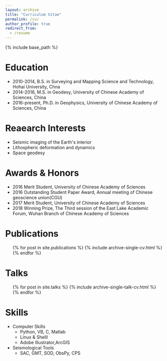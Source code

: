 ```yaml
---
layout: archive
title: "Curriculum Vitae"
permalink: /cv/
author_profile: true
redirect_from:
  - /resume
---
```


{% include base_path %}

Education
======
* 2010-2014, B.S. in Surveying and Mapping Science and Technology, Hohai University, Chna
* 2014-2016, M.S. in Geodesy, University of Chinese Academy of Sciences, China
* 2016-present, Ph.D. in Geophysics, University of Chinese Academy of Sciences, China

Reaearch Interests
=====
* Seismic imaging of the Earth's interior
* Lithospheric deformation and dynamics
* Space geodesy

Awards & Honors 
======
* 2016  Merit Student, University of Chinese Academy of Sciences
* 2016  Outstanding Student Paper Award, Annual meeting of Chinese geoscience union(CGU)
* 2017  Merit Student, University of Chinese Academy of Sciences
* 2018  Winning Prize, The Third session of the East Lake Academic Forum, Wuhan Branch of Chinese Academy of Sciences

Publications
======
  <ul>{% for post in site.publications %}
    {% include archive-single-cv.html %}
  {% endfor %}</ul>
  
Talks
======
  <ul>{% for post in site.talks %}
    {% include archive-single-talk-cv.html %}
  {% endfor %}</ul>
  
  
Skills
======
* Computer Skills
  - Python, VB, C, Matlab
  - Linux & Shelll
  - Adobe Illustrator,ArcGIS
* Seismological Tools
  - SAC, GMT, SOD, ObsPy, CPS
